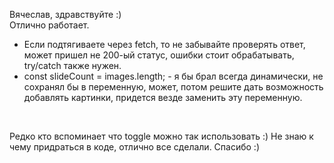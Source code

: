 Вячеслав, здравствуйте :)<br>
Отлично работает.

- Если подтягиваете через fetch, то не забывайте проверять ответ, может пришел не 200-ый статус, ошибки стоит обрабатывать, try/catch также нужен.
- const slideCount = images.length; - я бы брал всегда динамически, не сохранял бы в переменную, может, потом решите дать возможность добавлять картинки, придется везде заменить эту переменную.

<br>

Редко кто вспоминает что toggle можно так использовать :)
Не знаю к чему придраться в коде, отлично все сделали. Спасибо :)
